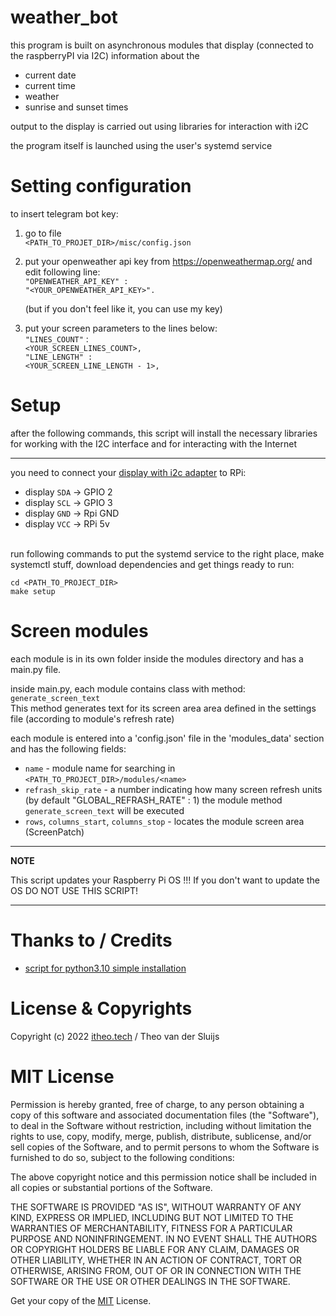 # weather_bot

this program is built on asynchronous modules that display (connected to the raspberryPI via I2C) information about the 
* current date
* current time
* weather
* sunrise and sunset times

output to the display is carried out using libraries for interaction with i2C

the program itself is launched using the user's systemd service

# Setting configuration
to insert telegram bot key:

1) go to file <br>
`<PATH_TO_PROJET_DIR>/misc/config.json`

2) put your openweather api key from https://openweathermap.org/ and edit following line: <br>
    `"OPENWEATHER_API_KEY" : `<br>
    `"<YOUR_OPENWEATHER_API_KEY>".`

    (but if you don't feel like it, you can use my key)

3) put your screen parameters to the lines below:<br>
    `"LINES_COUNT"` :<br> 
        `<YOUR_SCREEN_LINES_COUNT>,`<br>
    `"LINE_LENGTH" : `<br>
        `<YOUR_SCREEN_LINE_LENGTH - 1>,`

# Setup


after the following commands, this script will install the necessary libraries for working with the I2C interface and for interacting with the Internet

---

you need to connect your [display with i2c adapter](https://aliexpress.ru/item/1005001853905593.html?spm=a2g2w.productlist.search_results.1.13db1172pTCxgm&sku_id=12000017862865136) to RPi:
* display `SDA` -> GPIO 2
* display `SCL` -> GPIO 3
* display `GND` -> Rpi GND
* display `VCC` -> RPi 5v
<br><br>


run following commands to put the systemd service to the right place, make systemctl stuff, download dependencies and get things ready to run:

    cd <PATH_TO_PROJECT_DIR>
    make setup

# Screen modules
each module is in its own folder inside the modules directory and has a main.py file.

inside main.py, each module contains class with method: <br>
`generate_screen_text`<br>
This method generates text for its screen area area defined in the settings file (according to module's refresh rate)

each module is entered into a 'config.json' file in the 'modules_data' section and has the following fields:
* `name` - module name for searching in `<PATH_TO_PROJECT_DIR>/modules/<name>`
* `refrash_skip_rate` - a number indicating how many screen refresh units (by default "GLOBAL_REFRASH_RATE" : 1) the module method `generate_screen_text` will be executed
* `rows`, `columns_start`, `columns_stop` - locates the module screen area (ScreenPatch)


---
**NOTE**

This script updates your Raspberry Pi OS !!! If you don't want to update the OS DO NOT USE THIS SCRIPT!

---

# Thanks to / Credits

* [script for python3.10 simple installation](https://github.com/tvdsluijs/sh-python-installer)

# License & Copyrights

Copyright (c) 2022 [itheo.tech](https://itheo.tech/) / Theo van der Sluijs

# MIT License

Permission is hereby granted, free of charge, to any person obtaining a copy of this software and associated documentation files (the "Software"), to deal in the Software without restriction, including without limitation the rights to use, copy, modify, merge, publish, distribute, sublicense, and/or sell copies of the Software, and to permit persons to whom the Software is furnished to do so, subject to the following conditions:

The above copyright notice and this permission notice shall be included in all copies or substantial portions of the Software.

THE SOFTWARE IS PROVIDED "AS IS", WITHOUT WARRANTY OF ANY KIND, EXPRESS OR IMPLIED, INCLUDING BUT NOT LIMITED TO THE WARRANTIES OF MERCHANTABILITY, FITNESS FOR A PARTICULAR PURPOSE AND NONINFRINGEMENT. IN NO EVENT SHALL THE AUTHORS OR COPYRIGHT HOLDERS BE LIABLE FOR ANY CLAIM, DAMAGES OR OTHER LIABILITY, WHETHER IN AN ACTION OF CONTRACT, TORT OR OTHERWISE, ARISING FROM, OUT OF OR IN CONNECTION WITH THE SOFTWARE OR THE USE OR OTHER DEALINGS IN THE SOFTWARE.

Get your copy of the [MIT](https://choosealicense.com/licenses/mit/) License.